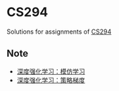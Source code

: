 # CS294
Solutions for assignments of [CS294](http://rll.berkeley.edu/deeprlcourse/)
## Note
- [深度强化学习：模仿学习](https://sine-x.com/deep-reinforcement-learning-imitation/)
- [深度强化学习：策略梯度](https://sine-x.com/deep-reinforcement-learning-policy-gradients/)
